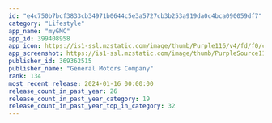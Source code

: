 ```yaml
---
id: "e4c750b7bcf3833cb34971b0644c5e3a5727cb3b253a919da0c4bca090059df7"
category: "Lifestyle"
app_name: "myGMC"
app_id: 399408958
app_icon: https://is1-ssl.mzstatic.com/image/thumb/Purple116/v4/fd/f0/cf/fdf0cfaf-5e2c-8c96-ed13-92b4b5d30ab7/myGMC-1x_U007emarketing-0-5-0-sRGB-85-220.png/1024x1024bb.png
app_screenshot: https://is1-ssl.mzstatic.com/image/thumb/PurpleSource116/v4/75/7e/53/757e5329-ee1b-796c-96f2-80cfd68eaca0/bbef79b4-15b4-4694-a574-adc7bc53a113_GMC-Apple_5.5_IMAGE-1.jpg/1242x2688bb.png
publisher_id: 369362515
publisher_name: "General Motors Company"
rank: 134
most_recent_release: 2024-01-16 00:00:00
release_count_in_past_year: 26
release_count_in_past_year_category: 19
release_count_in_past_year_top_in_category: 32
---
```

